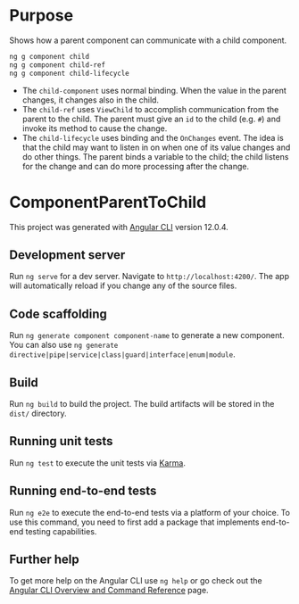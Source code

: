 # Purpose

Shows how a parent component can communicate with a child component.

```bash
ng g component child
ng g component child-ref
ng g component child-lifecycle
```

- The `child-component` uses normal binding. When the value in the parent changes, it changes also in the child.
- The `child-ref` uses `ViewChild` to accomplish communication from the parent to the child. The parent must give an `id` to the child (e.g. `#`) and invoke its method to cause the change.
- The `child-lifecycle` uses binding and the `OnChanges` event. The idea is that the child may want to listen in on when one of its value changes and do other things. The parent binds a variable to the child; the child listens for the change and can do more processing after the change.

# ComponentParentToChild

This project was generated with [Angular CLI](https://github.com/angular/angular-cli) version 12.0.4.

## Development server

Run `ng serve` for a dev server. Navigate to `http://localhost:4200/`. The app will automatically reload if you change any of the source files.

## Code scaffolding

Run `ng generate component component-name` to generate a new component. You can also use `ng generate directive|pipe|service|class|guard|interface|enum|module`.

## Build

Run `ng build` to build the project. The build artifacts will be stored in the `dist/` directory.

## Running unit tests

Run `ng test` to execute the unit tests via [Karma](https://karma-runner.github.io).

## Running end-to-end tests

Run `ng e2e` to execute the end-to-end tests via a platform of your choice. To use this command, you need to first add a package that implements end-to-end testing capabilities.

## Further help

To get more help on the Angular CLI use `ng help` or go check out the [Angular CLI Overview and Command Reference](https://angular.io/cli) page.
